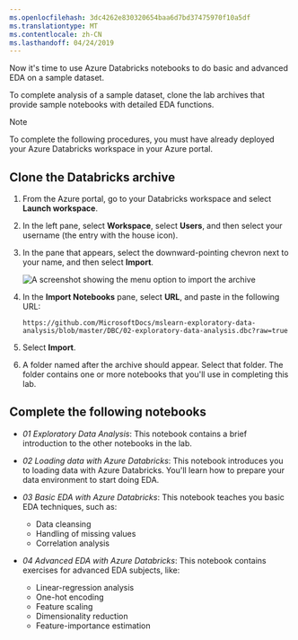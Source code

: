 ```yaml
---
ms.openlocfilehash: 3dc4262e830320654baa6d7bd37475970f10a5df
ms.translationtype: MT
ms.contentlocale: zh-CN
ms.lasthandoff: 04/24/2019
---
```

Now it's time to use Azure Databricks notebooks to do basic and advanced EDA on a sample dataset.

To complete analysis of a sample dataset, clone the lab archives that provide sample notebooks with detailed EDA functions.

> [!NOTE]
> To complete the following procedures, you must have already deployed your Azure Databricks workspace in your Azure portal.

## <a name="clone-the-databricks-archive"></a>Clone the Databricks archive

1. From the Azure portal, go to your Databricks workspace and select **Launch workspace**.
1. In the left pane, select **Workspace**, select **Users**, and then select your username (the entry with the house icon).
1. In the pane that appears, select the downward-pointing chevron next to your name, and then select **Import**.

    ![A screenshot showing the menu option to import the archive](../media/import-archive.png)

1. In the **Import Notebooks** pane, select **URL**, and paste in the following URL:

    ```
    https://github.com/MicrosoftDocs/mslearn-exploratory-data-analysis/blob/master/DBC/02-exploratory-data-analysis.dbc?raw=true
    ```

1. Select **Import**.
1. A folder named after the archive should appear. Select that folder. The folder contains one or more notebooks that you'll use in completing this lab.

## <a name="complete-the-following-notebooks"></a>Complete the following notebooks

- *01 Exploratory Data Analysis*: This notebook contains a brief introduction to the other notebooks in the lab.
- *02 Loading data with Azure Databricks*: This notebook introduces you to loading data with Azure Databricks. You'll learn how to prepare your data environment to start doing EDA.
- *03 Basic EDA with Azure Databricks*: This notebook teaches you basic EDA techniques, such as:

  - Data cleansing
  - Handling of missing values
  - Correlation analysis

- *04 Advanced EDA with Azure Databricks*: This notebook contains exercises for advanced EDA subjects, like:

  - Linear-regression analysis
  - One-hot encoding
  - Feature scaling
  - Dimensionality reduction
  - Feature-importance estimation